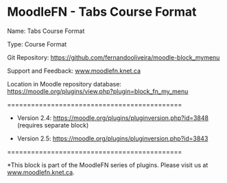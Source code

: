 MoodleFN - Tabs Course Format
============================================

Name: Tabs Course Format

Type: Course Format

Git Repository: https://github.com/fernandooliveira/moodle-block_mymenu

Support and Feedback: www.moodlefn.knet.ca

Location in Moodle repository database: https://moodle.org/plugins/view.php?plugin=block_fn_my_menu 

============================================

- Version 2.4: https://moodle.org/plugins/pluginversion.php?id=3848 (requires separate block)

- Version 2.5: https://moodle.org/plugins/pluginversion.php?id=3843

============================================


*This block is part of the MoodleFN series of plugins. Please visit us at www.moodlefn.knet.ca. 
